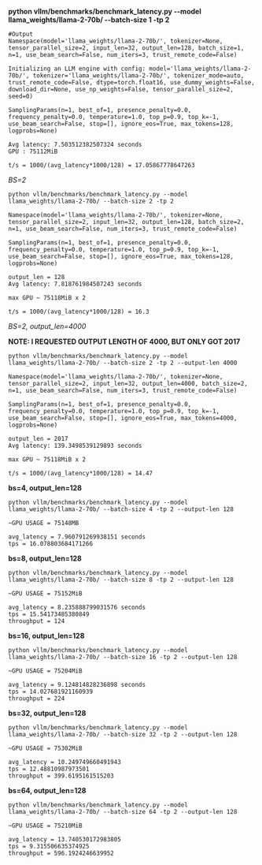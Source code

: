 **python vllm/benchmarks/benchmark_latency.py --model llama_weights/llama-2-70b/ --batch-size 1 -tp 2**

```
#Output 
Namespace(model='llama_weights/llama-2-70b/', tokenizer=None, tensor_parallel_size=2, input_len=32, output_len=128, batch_size=1, n=1, use_beam_search=False, num_iters=3, trust_remote_code=False)

Initializing an LLM engine with config: model='llama_weights/llama-2-70b/', tokenizer='llama_weights/llama-2-70b/', tokenizer_mode=auto, trust_remote_code=False, dtype=torch.float16, use_dummy_weights=False, download_dir=None, use_np_weights=False, tensor_parallel_size=2, seed=0)

SamplingParams(n=1, best_of=1, presence_penalty=0.0, frequency_penalty=0.0, temperature=1.0, top_p=0.9, top_k=-1, use_beam_search=False, stop=[], ignore_eos=True, max_tokens=128, logprobs=None)

Avg latency: 7.503512382507324 seconds
GPU : 75112MiB

t/s = 1000/(avg_latency*1000/128) = 17.05867778647263
```

*BS=2*

```python vllm/benchmarks/benchmark_latency.py --model llama_weights/llama-2-70b/ --batch-size 2 -tp 2```

```
Namespace(model='llama_weights/llama-2-70b/', tokenizer=None, tensor_parallel_size=2, input_len=32, output_len=128, batch_size=2, n=1, use_beam_search=False, num_iters=3, trust_remote_code=False)

SamplingParams(n=1, best_of=1, presence_penalty=0.0, frequency_penalty=0.0, temperature=1.0, top_p=0.9, top_k=-1, use_beam_search=False, stop=[], ignore_eos=True, max_tokens=128, logprobs=None)

output_len = 128
Avg latency: 7.818761984507243 seconds

max GPU ~ 75118MiB x 2

t/s = 1000/(avg_latency*1000/128) = 16.3

```

*BS=2, output_len=4000*

**NOTE: I REQUESTED OUTPUT LENGTH OF 4000, BUT ONLY GOT 2017**

```python vllm/benchmarks/benchmark_latency.py --model llama_weights/llama-2-70b/ --batch-size 2 -tp 2 --output-len 4000```

```
Namespace(model='llama_weights/llama-2-70b/', tokenizer=None, tensor_parallel_size=2, input_len=32, output_len=4000, batch_size=2, n=1, use_beam_search=False, num_iters=3, trust_remote_code=False)

SamplingParams(n=1, best_of=1, presence_penalty=0.0, frequency_penalty=0.0, temperature=1.0, top_p=0.9, top_k=-1, use_beam_search=False, stop=[], ignore_eos=True, max_tokens=4000, logprobs=None)

output_len = 2017
Avg latency: 139.3498539129893 seconds

max GPU ~ 75118MiB x 2

t/s = 1000/(avg_latency*1000/128) = 14.47
```

**bs=4, output_len=128**

```
python vllm/benchmarks/benchmark_latency.py --model llama_weights/llama-2-70b/ --batch-size 4 -tp 2 --output-len 128 

~GPU USAGE = 75148MB

avg_latency = 7.960791269938151 seconds
tps = 16.078803684171266
```

**bs=8, output_len=128**

```
python vllm/benchmarks/benchmark_latency.py --model llama_weights/llama-2-70b/ --batch-size 8 -tp 2 --output-len 128 

~GPU USAGE = 75152MiB

avg_latency = 8.235888799031576 seconds
tps = 15.54173485380849
throughput = 124
```


**bs=16, output_len=128**

```
python vllm/benchmarks/benchmark_latency.py --model llama_weights/llama-2-70b/ --batch-size 16 -tp 2 --output-len 128 

~GPU USAGE = 75204MiB

avg_latency = 9.124814828236898 seconds
tps = 14.027681921160939
throughput = 224
```

**bs=32, output_len=128**

```
python vllm/benchmarks/benchmark_latency.py --model llama_weights/llama-2-70b/ --batch-size 32 -tp 2 --output-len 128 

~GPU USAGE = 75302MiB

avg_latency = 10.249749660491943
tps = 12.48810987973501
throughput = 399.6195161515203
```

**bs=64, output_len=128**

```
python vllm/benchmarks/benchmark_latency.py --model llama_weights/llama-2-70b/ --batch-size 64 -tp 2 --output-len 128 

~GPU USAGE = 75210MiB

avg_latency = 13.740530172983805
tps = 9.315506635374925
throughput = 596.1924246639952
```
